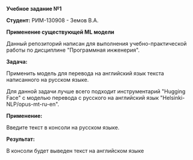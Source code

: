 ****Учебное задание №1****

**Студент:** РИМ-130908 - Земов В.А.

**Применение существующей ML модели**

Данный репозиторий написан для выполнения учебно-практической работы по дисциплине "Программная инженерия".

**Задача:**

Применить модель для перевода на английский язык текста написанного на русском языке.

Для данной задачи лучше всего подходит инструментарий "Hugging Face" с моделью перевода с русского на английский язык "Helsinki-NLP/opus-mt-ru-en".

**Применение:**

Введите текст в консоли на русском языке.

**Результат:**

В консоли будет выведен текст на английском языке


